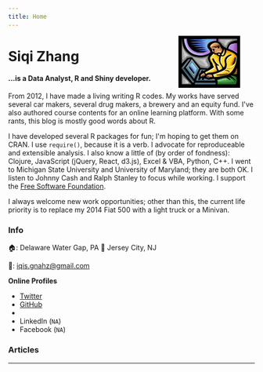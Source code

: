 ```yaml
---
title: Home
---
```


<img src = "img/my_website.png" style = "max-width: 60%; float:middle; clip: rect(0px,60px,200px,0px); display:none" alt = "My Website!!!!" />


[<img src="https://github.com/goodroot/hugo-classic/raw/master/images/partywizard.gif" style="max-width:15%;min-width:40px;float:right;display:none;" alt="Github repo" />](Merlin)
 
<img src = "img/th.jpg" style="max-width:25%;min-width:60px;float:right; padding-left: 10px; padding-right: 30px; padding_bottom: 10px;"/>

# Siqi Zhang

#### ...is a Data Analyst, R and Shiny developer.

From 2012, I have made a living writing R codes. My works have served several car makers, several drug makers, a brewery and an equity fund. I've also authored course contents for an online learning platform. With some rants, this blog is mostly good words about R. 

I have developed several R packages for fun; I'm hoping to get them on CRAN. I use `require()`, because it is a verb. I advocate for reproduceable and extensible analysis. I also know a little of (by order of fondness): Clojure, JavaScript (jQuery, React, d3.js), Excel & VBA, Python, C++. I went to Michigan State University and University of Maryland; they are both OK. I listen to Johnny Cash and Ralph Stanley to focus while working. I support the [Free Software Foundation](http://www.fsf.org).

I always welcome new work opportunities; other than this, the current life priority is to replace my 2014 Fiat 500 with a light truck or a Minivan. 

### Info
:house:: Delaware Water Gap, PA :repeat: Jersey City, NJ

:email:: iqis.gnahz@gmail.com

**Online Profiles**

- [Twitter](http://twitter.com/iqis_gnahz)
- [GitHub](http://github.com/iqis)
-  
- LinkedIn (`NA`)
- Facebook (`NA`)


### Articles
<hr/>

